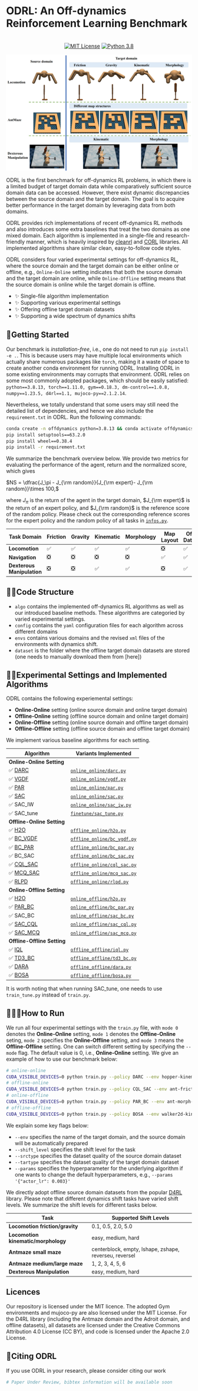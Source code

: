 # ODRL: An Off-dynamics Reinforcement Learning Benchmark

<p align="center">
  <br />
  <a href="./LICENSE"><img alt="MIT License" src="https://img.shields.io/badge/license-MIT-red.svg" /></a>
  <a href="Python 3.8"><img alt="Python 3.8" src="https://img.shields.io/badge/python-3.8-blue.svg" /></a>
</p>

![A brief overview of the ODRL benchmark.](./imgs/ODRLbenchmark.png)

ODRL is the first benchmark for off-dynamics RL problems, in which there is a limited budget of target domain data while comparatively sufficient source domain data can be accessed. However, there exist dynamic discrepancies between the source domain and the target domain. The goal is to acquire better performance in the target domain by leveraging data from both domains.

ODRL provides rich implementations of recent off-dynamics RL methods and also introduces some extra baselines that treat the two domains as one mixed domain. Each algorithm is implemented in a single-file and research-friendly manner, which is heavily inspired by [cleanrl](https://github.com/vwxyzjn/cleanrl) and [CORL](https://github.com/tinkoff-ai/CORL) libraries. All implemented algorithms share similar clean, easy-to-follow code styles. 

ODRL considers four varied experimental settings for off-dynamics RL, where the source domain and the target domain can be either online or offline, e.g., `Online-Online` setting indicates that both the source domain and the target domain are online, while `Online-Offline` setting means that the source domain is online while the target domain is offline.

* ✨ Single-file algorithm implementation
* ✨ Supporting various experimental settings
* ✨ Offering offline target domain datasets
* ✨ Supporting a wide spectrum of dynamics shifts

## 🚀Getting Started

Our benchmark is *installation-free*, i.e., one do not need to run `pip install -e .`. This is because users may have multiple local environments which actually share numerous packages like `torch`, making it a waste of space to create another conda environment for running ODRL. Installing ODRL in some existing environments may corrupts that environment. ODRL relies on some most commonly adopted packages, which should be easily satisfied: `python==3.8.13, torch==1.11.0, gym==0.18.3, dm-control==1.0.8, numpy==1.23.5, d4rl==1.1, mujoco-py==2.1.2.14`.

Nevertheless, we totally understand that some users may still need the detailed list of dependencies, and hence we also include the `requirement.txt` in ODRL. Run the following commands:
```bash
conda create -n offdynamics python=3.8.13 && conda activate offdynamics
pip install setuptools==63.2.0
pip install wheel==0.38.4
pip install -r requirement.txt
```

We summarize the benchmark overview below. We provide two metrics for evaluating the performance of the agent, return and the normalized score, which gives

$NS = \dfrac{J_\pi - J_{\rm random}}{J_{\rm expert}- J_{\rm random}}\times 100,$

where $J_\pi$ is the return of the agent in the target domain, $J_{\rm expert}$ is the return of an expert policy, and $J_{\rm random}$ is the reference score of the random policy. Please check out the corresponding reference scores for the expert policy and the random policy of all tasks in [`infos.py`](envs/infos.py).

| Task Domain   | Friction | Gravity | Kinematic | Morphology | Map Layout | Offline Datasets |
|---------------|----------|----------|----------|----------|----------|----------|
| **Locomotion**  | ✅     |    ✅   |   ✅    |    ✅    |    ❎     |   ✅ |
| **Navigation**  | ❎     |    ❎   |  ❎      |    ❎   |    ✅   | ✅  |
| **Dexterous Manipulation**| ❎ | ❎ |   ✅   |    ✅    |    ❎     |  ✅  | 


## 🚀🚀Code Structure

* `algo` contains the implemented off-dynamics RL algorithms as well as our introduced baseline methods. These algorithms are categoried by varied experimental settings.
* `config` contains the `yaml` configuration files for each algorithm across different domains
* `envs` contains various domains and the revised `xml` files of the environments with dynamics shift.
* `dataset` is the folder where the offline target domain datasets are stored (one needs to manually download them from [here])

## 🚀🚀Experimental Settings and Implemented Algorithms 

ODRL contains the following experiemental settings: 

* **Online-Online** setting (online source domain and online target domain)
* **Offline-Online** setting (offline source domain and online target domain)
* **Online-Offline** setting (online source domain and offline target domain)
* **Offline-Offline** setting (offline source domain and offline target domain)

We implement various baseline algorithms for each setting.

| Algorithm                                                  | Variants Implemented                                   |
|------------------------------------------------------------|--------------------------------------------------------|
| **Online-Online Setting**                                  |                                                        |
| ✅ [DARC](https://openreview.net/forum?id=eqBwg3AcIAK)   | [`online_online/darc.py`](algo/online_online/darc.py)   |
| ✅ [VGDF](https://proceedings.neurips.cc/paper_files/paper/2023/file/e8ad87f1076fb0f75d89a45828f186b0-Paper-Conference.pdf)     | [`online_online/vgdf.py`](algo/online_online/vgdf.py) |
| ✅ [PAR](https://arxiv.org/pdf/2405.15369)                 | [`online_online/par.py`](algo/online_online/par.py)   |
| ✅ [SAC](https://proceedings.mlr.press/v80/haarnoja18b/haarnoja18b.pdf)     | [`online_online/sac.py`](algo/online_online/sac.py)   |
| ✅ SAC_IW                                                 | [`online_online/sac_iw.py`](algo/online_online/sac_iw.py)   |
| ✅ SAC_tune                                               | [`finetune/sac_tune.py`](algo/finetune/sac_tune.py)   |
| **Offline-Online Setting**                                  |                                                        |
| ✅ [H2O](https://proceedings.neurips.cc/paper_files/paper/2022/file/ed3cd2520148b577039adfade82a5566-Paper-Conference.pdf)   | [`offline_online/h2o.py`](algo/offline_online/h2o.py)   |
| ✅ [BC_VGDF](https://proceedings.neurips.cc/paper_files/paper/2023/file/e8ad87f1076fb0f75d89a45828f186b0-Paper-Conference.pdf)     | [`offline_online/bc_vgdf.py`](algo/offline_online/bc_vgdf.py) |
| ✅ [BC_PAR](https://arxiv.org/pdf/2405.15369)                 | [`offline_online/bc_par.py`](algo/offline_online/bc_par.py)   |
| ✅ BC_SAC                                                  | [`offline_online/bc_sac.py`](algo/offline_online/bc_sac.py)   |
| ✅ [CQL_SAC](https://proceedings.neurips.cc/paper/2020/file/0d2b2061826a5df3221116a5085a6052-Paper.pdf)    | [`offline_online/cql_sac.py`](algo/offline_online/cql_sac.py)   |
| ✅ [MCQ_SAC](https://proceedings.neurips.cc/paper_files/paper/2022/file/0b5669c3b07bb8429af19a7919376ff5-Paper-Conference.pdf)  | [`offline_online/mcq_sac.py`](algo/offline_online/mcq_sac.py)   |
| ✅ [RLPD](https://proceedings.mlr.press/v202/ball23a/ball23a.pdf)      | [`offline_online/rlpd.py`](algo/offline_online/rlpd.py)   |
| **Online-Offline Setting**                                  |                                                        |
| ✅ [H2O](https://proceedings.neurips.cc/paper_files/paper/2022/file/ed3cd2520148b577039adfade82a5566-Paper-Conference.pdf)   | [`online_offline/h2o.py`](algo/online_offline/h2o.py)   |
| ✅ [PAR_BC](https://arxiv.org/pdf/2405.15369)                 | [`online_offline/bc_par.py`](algo/online_offline/par_bc.py)   |
| ✅ SAC_BC                                                  | [`online_offline/sac_bc.py`](algo/online_offline/sac_bc.py)   |
| ✅ [SAC_CQL](https://proceedings.neurips.cc/paper/2020/file/0d2b2061826a5df3221116a5085a6052-Paper.pdf)    | [`online_offline/sac_cql.py`](algo/online_offline/sac_cql.py)   |
| ✅ [SAC_MCQ](https://proceedings.neurips.cc/paper_files/paper/2022/file/0b5669c3b07bb8429af19a7919376ff5-Paper-Conference.pdf)  | [`online_offline/sac_mcq.py`](algo/online_offline/sac_mcq.py)   |
| **Offline-Offline Setting**                                  |                                                        |
| ✅ [IQL](https://arxiv.org/pdf/2110.06169)                 | [`offline_offline/iql.py`](algo/offline_offline/iql.py)   |
| ✅ [TD3_BC](https://proceedings.neurips.cc/paper_files/paper/2021/file/a8166da05c5a094f7dc03724b41886e5-Paper.pdf)  | [`offline_offline/td3_bc.py`](algo/offline_offline/td3_bc.py)   |
| ✅ [DARA](https://arxiv.org/pdf/2203.06662)                  | [`offline_offline/dara.py`](algo/offline_offline/dara.py)   |
| ✅ [BOSA](https://arxiv.org/pdf/2306.12755)                  | [`offline_offline/bosa.py`](algo/offline_offline/bosa.py)   |

It is worth noting that when running SAC_tune, one needs to use `train_tune.py` instead of `train.py`.

## 🚀🚀🚀How to Run

We run all four experimental settings with the `train.py` file, with `mode 0` denotes the **Online-Online** setting, `mode 1` denotes the **Offline-Online** seting, `mode 2` specifies the **Online-Offline** setting, and `mode 3` means the **Offline-Offline** setting. One can switch different setting by specifying the `--mode` flag. The default value is 0, i.e., **Online-Online** setting. We give an example of how to use our benchmark below:
```bash
# online-online
CUDA_VISIBLE_DEVICES=0 python train.py --policy DARC --env hopper-kinematic-legjnt --shift_level easy --seed 1 --mode 0 --dir runs
# offline-online
CUDA_VISIBLE_DEVICES=0 python train.py --policy CQL_SAC --env ant-friction --shift_level 0.5 --srctype medium-replay --seed 1 --mode 1 --dir runs
# online-offline
CUDA_VISIBLE_DEVICES=0 python train.py --policy PAR_BC --env ant-morph-alllegs --shift_level hard --tartype expert --seed 1 --mode 2 --dir runs
# offline-offline
CUDA_VISIBLE_DEVICES=0 python train.py --policy BOSA --env walker2d-kinematic-footjnt --shift_level medium --srctype medium --tartype medium --seed 1 --mode 3 --dir runs
```
We explain some key flags below:
* `--env` specifies the name of the target domain, and the source domain will be automatically prepared
* `--shift_level` specifies the shift level for the task
* `--srctype` specifies the dataset quality of the source domain dataset
* `--tartype` specifies the dataset quality of the target domain dataset
* `--params` specifies the hyperparameter for the underlying algorithm if one wants to change the default hyperparameters, e.g., `--params '{"actor_lr": 0.003}'`

We directly adopt offline source domain datasets from the popular [D4RL](https://github.com/Farama-Foundation/D4RL) library. Please note that different dynamics shift tasks have varied shift levels. We summarize the shift levels for different tasks below.

| Task          | Supported Shift Levels |
|---------------|-----------------|
| **Locomotion friction/gravity**  | 0.1, 0.5, 2.0, 5.0 |
| **Locomotion kinematic/morphology**  | easy, medium, hard |
| **Antmaze small maze**| centerblock, empty, lshape, zshape, reverseu, reversel  | 
| **Antmaze medium/large maze**| 1, 2, 3, 4, 5, 6 | 
| **Dexterous Manipulation**| easy, medium, hard |

## Licences

Our repository is licensed under the MIT licence. The adopted Gym environments and mujoco-py are also licensed under the MIT License. For the D4RL library (including the Antmaze domain and the Adroit domain, and offline datasets), all datasets are licensed under the Creative Commons Attribution 4.0 License (CC BY), and code is licensed under the Apache 2.0 License.

## 📄Citing ODRL

If you use ODRL in your research, please consider citing our work 
```python
# Paper Under Review, bibtex information will be available soon
```
